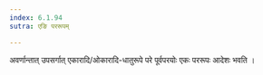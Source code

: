 ```yaml
---
index: 6.1.94
sutra: एङि पररूपम्

---
```

अवर्णान्तात् उपसर्गात् एकारादि/ओकारादि-धातुरूपे परे पूर्वपरयोः एकः पररूपः आदेशः भवति । 